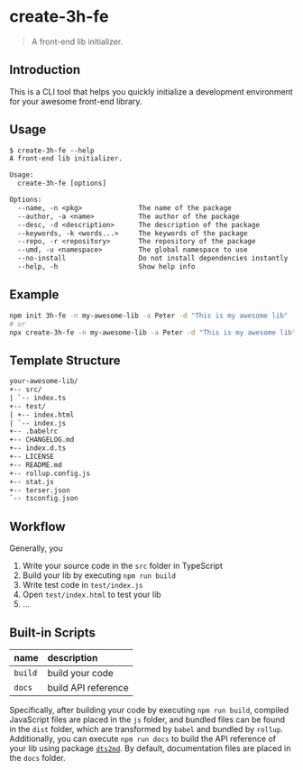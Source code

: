 # create-3h-fe

> A front-end lib initializer.

## Introduction

This is a CLI tool that helps you quickly initialize a development environment for your awesome front-end library.

## Usage

```txt
$ create-3h-fe --help
A front-end lib initializer.

Usage:
  create-3h-fe [options]

Options:
  --name, -n <pkg>              The name of the package
  --author, -a <name>           The author of the package
  --desc, -d <description>      The description of the package
  --keywords, -k <words...>     The keywords of the package
  --repo, -r <repository>       The repository of the package
  --umd, -u <namespace>         The global namespace to use
  --no-install                  Do not install dependencies instantly
  --help, -h                    Show help info

```

## Example

```bash
npm init 3h-fe -n my-awesome-lib -a Peter -d "This is my awesome lib"
# or
npx create-3h-fe -n my-awesome-lib -a Peter -d "This is my awesome lib"
```

## Template Structure

```txt
your-awesome-lib/
+-- src/
| `-- index.ts
+-- test/
| +-- index.html
| `-- index.js
+-- .babelrc
+-- CHANGELOG.md
+-- index.d.ts
+-- LICENSE
+-- README.md
+-- rollup.config.js
+-- stat.js
+-- terser.json
`-- tsconfig.json
```

## Workflow

Generally, you

1. Write your source code in the `src` folder in TypeScript
2. Build your lib by executing `npm run build`
3. Write test code in `test/index.js`
4. Open `test/index.html` to test your lib
5. ...

## Built-in Scripts

| name    | description         |
|:--------|:--------------------|
| `build` | build your code     |
| `docs`  | build API reference |

Specifically, after building your code by executing `npm run build`, compiled JavaScript files are placed in the `js` folder, and bundled files can be found in the `dist` folder, which are transformed by `babel` and bundled by `rollup`. Additionally, you can execute `npm run docs` to build the API reference of your lib using package [`dts2md`](https://www.npmjs.com/package/dts2md). By default, documentation files are placed in the `docs` folder.

